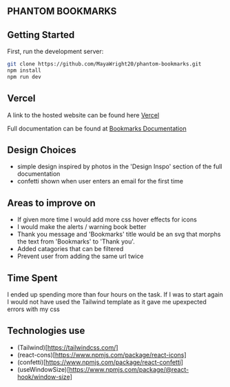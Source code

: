 ## PHANTOM BOOKMARKS

## Getting Started

First, run the development server:

```bash
git clone https://github.com/MayaWright20/phantom-bookmarks.git
npm install
npm run dev
```

## Vercel 
A link to the hosted website can be found here [Vercel](https://phantom-bookmarks-three.vercel.app/)

Full documentation can be found at [Bookmarks Documentation](https://www.notion.so/Phantom-Frontend-Developer-Test-f01307b9e59b4380b1f26ac3318996c3?pvs=4)

## Design Choices 
 - simple design inspired by photos in the 'Design Inspo' section of the full documentation
 - confetti shown when user enters an email for the first time 

## Areas to improve on 
- If given more time I would add more css hover effects for icons 
- I would make the alerts / warning book better 
- Thank you message and 'Bookmarks' title would be an svg that morphs the text from 'Bookmarks' to 'Thank you'. 
- Added catagories that can be filtered 
- Prevent user from adding the same url twice

## Time Spent
I ended up spending more than four hours on the task. If I was to start again I would not have used the Tailwind template as it gave me upexpected errors with my css

## Technologies use 
- (Tailwind)[https://tailwindcss.com/]
- (react-cons)[https://www.npmjs.com/package/react-icons]
- (confetti)[https://www.npmjs.com/package/react-confetti] 
- (useWindowSize)[https://www.npmjs.com/package/@react-hook/window-size]
